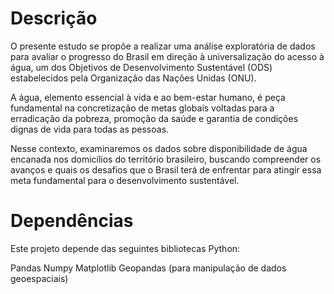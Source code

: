 # Descrição 

O presente estudo se propõe a realizar uma análise exploratória de dados para avaliar o progresso do Brasil em direção à universalização do acesso à água, um dos Objetivos de Desenvolvimento Sustentável (ODS) estabelecidos pela Organização das Nações Unidas (ONU).

A água, elemento essencial à vida e ao bem-estar humano, é peça fundamental na concretização de metas globais voltadas para a erradicação da pobreza, promoção da saúde e garantia de condições dignas de vida para todas as pessoas.

Nesse contexto, examinaremos os dados sobre disponibilidade de água encanada nos domicílios do território brasileiro, buscando compreender os avanços e quais os desafios que o Brasil terá de enfrentar para atingir essa meta fundamental para o desenvolvimento sustentável.

# Dependências
Este projeto depende das seguintes bibliotecas Python:

Pandas
Numpy
Matplotlib
Geopandas (para manipulação de dados geoespaciais)
